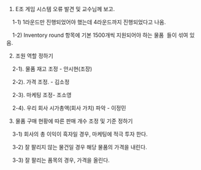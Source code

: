 1. E조 게임 시스템 오류 발견 및 교수님께 보고.

    1-1) 1라운드만 진행되었어야 했는데 4라운드까지 진행되었다고 나옴.

    1-2) Inventory round 항목에 기본 1500개씩 지원되어야 하는 물품  들이 섞여 있음.

2. 조원 역할 정하기

    2-1). 물품 재고 조정 - 안시현(조장)

    2-2). 가격 조정. - 김소정

    2-3). 마케팅 조정- 조소영

    2-4). 우리 회사 시가총액(회사 가치) 파악 - 이정민

3. 물품 구매 현황에 따른 판매 개수 조정 및 기준 정하기

    3-1) 회사의 총 이익이 흑자일 경우, 마케팅에 적극 투자 한다.

    3-2) 잘 팔리지 않는 물건일 경우 해당 물품의 가격을 내린다.

    3-3) 잘 팔리는 품목의 경우, 가격을 올린다.